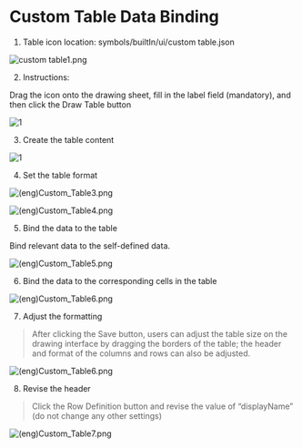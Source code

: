 # Custom Table Data Binding

1.  Table icon location: symbols/builtIn/ui/custom table.json

![custom table1.png](image050.png)

2.  Instructions:

Drag the icon onto the drawing sheet, fill in the label field (mandatory), and then click the Draw Table button

![1](image051.png)

3.  Create the table content

![1](image052.png)

4.  Set the table format

![(eng)Custom_Table3.png](image053.png)

![(eng)Custom_Table4.png](image054.png)

5.  Bind the data to the table

 Bind relevant data to the self-defined data. 

![(eng)Custom_Table5.png](image055.png)

6.  Bind the data to the corresponding cells in the table

![(eng)Custom_Table6.png](image056.png)

7.  Adjust the formatting

>  After clicking the Save button, users can adjust the table size on the drawing interface by dragging the borders of the table; the header and format of the columns and rows can also be adjusted.  

![(eng)Custom_Table6.png](image057.png)

8.  Revise the header

>   Click the Row Definition button and revise the value of “displayName” (do not change any other settings)

![(eng)Custom_Table7.png](image058.png)
